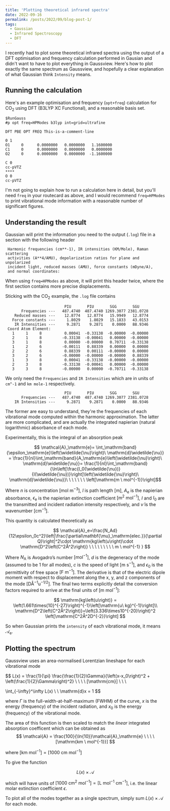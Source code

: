 ```yaml
---
title: 'Plotting theoretical infrared spectra'
date: 2022-09-16
permalink: /posts/2022/09/blog-post-1/
tags:
  - Gaussian
  - Infrared Spectroscopy
  - DFT
---
```


I recently had to plot some theoretical infrared spectra using the output
of a DFT optimisation and frequency calculation performed in Gausian and didn't
want to have to plot everything in Gaussview. Here's how to plot exactly the
same spectrum as Gaussview, and hopefully a clear explanation of what Gaussian
think `Intensity` means.

## Running the calculation

Here's an example optimisation and frequency (`opt+freq`) calculation for
CO<sub>2</sub> using DFT (B3LYP XC Functional), and a reasonable basis set.

```
$RunGauss 
#p opt freq=HPModes b3lyp int=grid=ultrafine

DFT PBE OPT FREQ This-is-a-comment-line

0 1
O1     0      0.0000000   0.0000000   1.1600000
C1     0      0.0000000   0.0000000   0.0000000
O2     0      0.0000000   0.0000000  -1.1600000

C 0 
cc-pVTZ
**** 
O 0 
cc-pVTZ
```

I'm not going to explain how to run a calculation here in detail, but you'll need
`freq` in your routecard as above, and I would recommend `freq=HPModes` to print
vibrational mode information with a reasonable number of significant figures.

## Understanding the result

Gaussian will print the information you need to the output (`.log`) file in a
section with the following header

```
 Harmonic frequencies (cm**-1), IR intensities (KM/Mole), Raman scattering
 activities (A**4/AMU), depolarization ratios for plane and unpolarized
 incident light, reduced masses (AMU), force constants (mDyne/A),
 and normal coordinates:
```

When using `freq=HPModes` as above, it will print this header twice, where the
first section contains more precise displacements.

Sticking with the CO<sub>2</sub> example, the `.log` file contains

```
                          PIU       PIU       SGG       SGU
       Frequencies ---   487.4740  487.4740 1269.3077 2381.0728
    Reduced masses ---    12.8774   12.8774   15.9949   12.8774
   Force constants ---     1.8029    1.8029   15.1833   43.0153
    IR Intensities ---     9.2871    9.2871    0.0000   88.9346
 Coord Atom Element:
   1     1     8          0.00041  -0.33138  -0.00000  -0.00000
   2     1     8         -0.33138  -0.00041   0.00000  -0.00000
   3     1     8          0.00000  -0.00000   0.70711  -0.33138
   1     2     6         -0.00111   0.88339   0.00000   0.00000
   2     2     6          0.88339   0.00111  -0.00000   0.00000
   3     2     6         -0.00000  -0.00000  -0.00000   0.88339
   1     3     8          0.00041  -0.33138  -0.00000  -0.00000
   2     3     8         -0.33138  -0.00041   0.00000  -0.00000
   3     3     8         -0.00000   0.00000  -0.70711  -0.33138
```

We only need the `Frequencies` and `IR Intensities` which are in units
of `cm^-1` and `km mole-1` respectively.

```
                          PIU       PIU       SGG       SGU
       Frequencies ---   487.4740  487.4740 1269.3077 2381.0728
    IR Intensities ---     9.2871    9.2871    0.0000   88.9346
```

The former are easy to understand, they're the frequencies of each vibrational mode
computed within the harmonic approximation. The latter are more complicated, and
are actually the integrated napierian (natural logarithmic) absorbance of each mode.

Experimentally, this is the integral of an absorption peak

$$ \mathcal{A}_\mathrm{e}= \int_\mathrm{band}{\epsilon_\mathrm{e}\left(\widetilde{\nu}\right)\ \mathrm{d}\widetilde{\nu}} = \frac{1}{nl}\int_\mathrm{band}{A_\mathrm{e}\left(\widetilde{\nu}\right)\ \mathrm{d}\widetilde{\nu}}= \frac{1}{nl}\int_\mathrm{band}{\ln\left[\frac{I_0(\widetilde{\nu})}{I(\widetilde{\nu})}\right]\left(\widetilde{\nu}\right)\ \mathrm{d}\widetilde{\nu}}\ \ \ \ \ \ \ \left[\mathrm{m \ mol^{-1}}\right]$$

Where $n$ is concentration $[\mathrm{mol \ m^{-3}]}$, $l$ is path length $[\mathrm{m}]$, 
$A_\mathrm{e}$ is the napierian absorbance, $\epsilon_\mathrm{e}$ is the napierian extinction coefficient $[\mathrm{m^2 \ mol^{-1}}]$, $I$ and $I_0$ are the transmitted and incident
radiation intensity respectively, and $\widetilde{\nu}$ is the wavenumber $[\mathrm{cm}^{-1}]$.

This quantity is calculated theoretically as

$$
\mathcal{A}_e=\frac{N_Ad}{12\epsilon_0c^2}\left|\frac{\partial\mathbf{\mu}_\mathrm{elec.}}{\partial Q}\right|^2\cdot \mathrm{kg\left(u\right)\cdot \mathrm{D^2\left(C^2Å^2\right)} \ \ \ \ \ \ \ \ \ m \ mol^{-1} }
$$

Where $N\mathrm{_A}$ is Avogadro’s number $\mathrm{[mol^{-1}]}$, $d$ is the degeneracy of the mode (assumed to be 1 for all modes), $c$ is the speed of light $\mathrm{[m \ s^{-1}]}$, and $\epsilon_0$ is the permittivity of free space $\mathrm{[F \ m^{-1}]}$. The derivative is that of the electric dipole moment with respect to displacement along the x, y, and z components of the mode $\mathrm{[D Å^{-1} u^{-1/2}]}$. The final two terms explicitly detail the conversion factors required to arrive at the final units of $[\mathrm{m \ mol^{-1}}]$:

$$
\mathrm{kg\left(u\right)} = \left(1.661\times{10}^{-27}\right)^{-1}\left[\mathrm{u\ kg}^{-1}\right]\\
\mathrm{D^2\left(C^2Å^2\right)}=\left(3.336\times10^{-20}\right)^2 \left[\mathrm{C^2Å^2D^{-2}}\right]
$$

So when Gaussian prints the `intensity` of each vibrational mode, it means
$\mathcal{A}_\mathrm{e}$.

## Plotting the spectrum

Gaussview uses an area-normalised Lorentzian lineshape for each vibrational mode

$$
L(x) = \frac{1}{\pi} \frac{\frac{1}{2}\Gamma}{\left(x-x_0\right)^2 + \left(\frac{1}{2}\Gamma\right)^2} \ \ \ \ [\mathrm{cm}] \\
\ \\

\int_{-\infty}^\infty L(x) \ \ \mathrm{d}x = 1
$$

where $\Gamma$ is the full-width-at-half-maximum (FWHM) of the curve, $x$ is the energy
(frequency) of the incident radiation, and $x_0$ is the energy (frequency) of the vibrational mode.

The area of this function is then scaled to match the *linear* integrated absorption coefficent
which can be obtained as
$$
\mathcal{A} = \frac{100}{\ln{10}}\mathcal{A}_\mathrm{e} \ \ \ \ [\mathrm{km \ mol^{-1}}]
$$

where $[\mathrm{km \ mol^{-1}}] = [\mathrm{1000 \ cm \ mol^{-1}}]$

To give the function

$$
L(x) \times \mathcal{A}
$$

which will have units of $[\mathrm{1000 \ cm^{2} \ mol^{-1}}] = [\mathrm{L \ mol^{-1} \ cm^{-1}}]$, i.e. the linear molar extinction coefficient $\epsilon$.


To plot all of the modes together as a single spectrum, simply sum $L(x)\times\mathcal{A}$ for each mode.